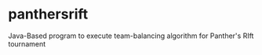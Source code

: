 # panthersrift
Java-Based program to execute team-balancing algorithm for Panther's RIft tournament
